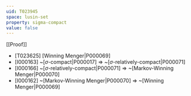 ```yaml
---
uid: T023945
space: lusin-set
property: sigma-compact
value: false
---
```

[[Proof]]

* [T023625] [Winning Menger|P000069]
* [I000163] ~[$\sigma$-compact|P000017] => ~[$\sigma$-relatively-compact|P000071]
* [I000166] ~[$\sigma$-relatively-compact|P000071] => ~[Markov-Winning Menger|P000070]
* [I000162] ~[Markov-Winning Menger|P000070] => ~[Winning Menger|P000069]

